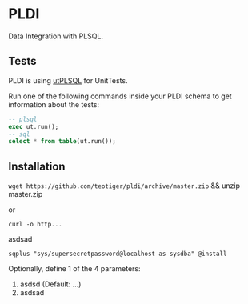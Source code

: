 # PLDI
Data Integration with PLSQL.

## Tests

PLDI is using [utPLSQL](https://github.com/utPLSQL/utPLSQL) for UnitTests.

Run one of the following commands inside your PLDI schema to get information about the tests:

```sql
-- plsql
exec ut.run();
-- sql
select * from table(ut.run());
```



## Installation

`wget https://github.com/teotiger/pldi/archive/master.zip` && unzip master.zip

or

`curl -o http...`

asdsad

`sqplus "sys/supersecretpassword@localhost as sysdba" @install`

Optionally, define 1 of the 4 parameters:

1. asdsd (Default: ...)
2. asdsad